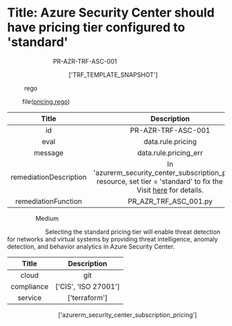 



# Title: Azure Security Center should have pricing tier configured to 'standard'


***<font color="white">Master Test Id:</font>*** PR-AZR-TRF-ASC-001

***<font color="white">Master Snapshot Id:</font>*** ['TRF_TEMPLATE_SNAPSHOT']

***<font color="white">type:</font>*** rego

***<font color="white">rule:</font>*** file([pricing.rego])  
  
  
  
  

|Title|Description|
| :---: | :---: |
|id|PR-AZR-TRF-ASC-001|
|eval|data.rule.pricing|
|message|data.rule.pricing_err|
|remediationDescription|In 'azurerm_security_center_subscription_pricing' resource, set tier = 'standard' to fix the issue. Visit <a href='https://registry.terraform.io/providers/hashicorp/azurerm/latest/docs/resources/security_center_subscription_pricing#tier' target='_blank'>here</a> for details.|
|remediationFunction|PR_AZR_TRF_ASC_001.py|


***<font color="white">Severity:</font>*** Medium

***<font color="white">Description:</font>*** Selecting the standard pricing tier will enable threat detection for networks and virtual systems by providing threat intelligence, anomaly detection, and behavior analytics in Azure Security Center.  
  
  

|Title|Description|
| :---: | :---: |
|cloud|git|
|compliance|['CIS', 'ISO 27001']|
|service|['terraform']|


***<font color="white">Resource Types:</font>*** ['azurerm_security_center_subscription_pricing']


[pricing.rego]: https://github.com/prancer-io/prancer-compliance-test/tree/master/azure/terraform/pricing.rego

